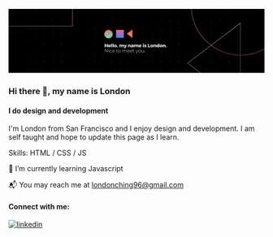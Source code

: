 ![Nice to meet you!](1631040705725.jpg)
### Hi there 👋, my name is London
#### I do design and development

I'm London from San Francisco and I enjoy design and development. I am self taught and hope to update this page as I learn.

Skills: HTML / CSS / JS

🌱 I’m currently learning Javascript 

📬 You may reach me at londonching96@gmail.com


#### Connect with me:

[<img src='https://cdn.jsdelivr.net/npm/simple-icons@3.0.1/icons/linkedin.svg' alt='linkedin' height='40'>](https://www.linkedin.com/in/londonching/)  
